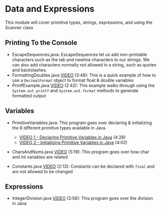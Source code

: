 # Data and Expressions

This module will cover primitive types, strings, expressions, and using the Scanner class

## Printing To the Console

- EscapeSequences.java: EscapeSequences let us add non-printable characters such as the tab and newline characters to our strings.  We can also add characters normally not allowed in a string, such as quotes and backslashes.
- FormattingDoubles.java [VIDEO](https://youtu.be/WgT7T6B5l8E) (3:48): This is a quick example of how to use a `DecimalFormat` object to format float & double variables
- PrintfExample.java [VIDEO](https://youtu.be/13utNMhCVgA) (2:42): This example walks through using the `System.out.printf` and `System.out.format` methods to generate formatted output

## Variables

-  PrimitiveVariables.java: This program goes over declaring & initializing the 8 different primitive types available in Java.

    - [VIDEO 1 - Declaring Primitive Variables in Java](https://youtu.be/q-z4RUQs5DA) (4:28)
    - [VIDEO 2 - Initializing Primitive Variables in Java](https://youtu.be/fWTEuVZ7mk0) (4:02)

- CharsAndNums.java [VIDEO](https://youtu.be/ZKiBoStkIww) (5:19): This program goes over how char and int variables are related

- Constants.java [VIDEO](https://youtu.be/mPCuI972gSA) (2:13): Constants can be declared with `final` and are not allowed to be changed

## Expressions

- IntegerDivision.java [VIDEO](https://youtu.be/OBO4z4GkikM) (3:56): This program goes over the division in Java